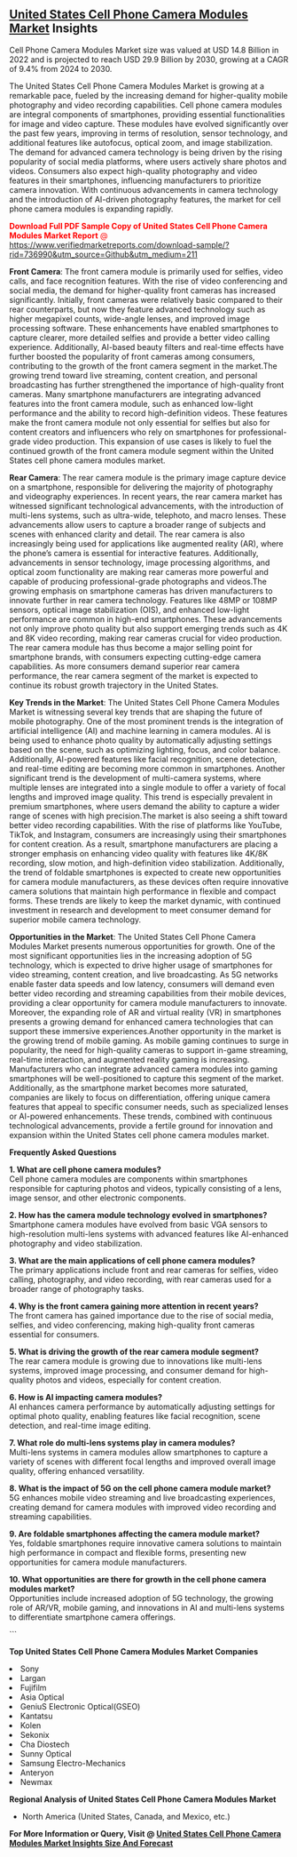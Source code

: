 <h2><a href="https://www.verifiedmarketreports.com/download-sample/?rid=736990&amp;utm_source=Github&amp;utm_medium=211" target="_blank">United States Cell Phone Camera Modules Market</a> Insights</h2><p>Cell Phone Camera Modules Market size was valued at USD 14.8 Billion in 2022 and is projected to reach USD 29.9 Billion by 2030, growing at a CAGR of 9.4% from 2024 to 2030.</p><p><p>The United States Cell Phone Camera Modules Market is growing at a remarkable pace, fueled by the increasing demand for higher-quality mobile photography and video recording capabilities. Cell phone camera modules are integral components of smartphones, providing essential functionalities for image and video capture. These modules have evolved significantly over the past few years, improving in terms of resolution, sensor technology, and additional features like autofocus, optical zoom, and image stabilization. The demand for advanced camera technology is being driven by the rising popularity of social media platforms, where users actively share photos and videos. Consumers also expect high-quality photography and video features in their smartphones, influencing manufacturers to prioritize camera innovation. With continuous advancements in camera technology and the introduction of AI-driven photography features, the market for cell phone camera modules is expanding rapidly. <p><span class=""><span style="color: #ff0000;"><strong>Download Full PDF Sample Copy of United States Cell Phone Camera Modules Market Report</strong> @ </span><a href="https://www.verifiedmarketreports.com/download-sample/?rid=736990&amp;utm_source=Github&amp;utm_medium=211" target="_blank">https://www.verifiedmarketreports.com/download-sample/?rid=736990&amp;utm_source=Github&amp;utm_medium=211</a></span></p></p><p><strong>Front Camera</strong>: The front camera module is primarily used for selfies, video calls, and face recognition features. With the rise of video conferencing and social media, the demand for higher-quality front cameras has increased significantly. Initially, front cameras were relatively basic compared to their rear counterparts, but now they feature advanced technology such as higher megapixel counts, wide-angle lenses, and improved image processing software. These enhancements have enabled smartphones to capture clearer, more detailed selfies and provide a better video calling experience. Additionally, AI-based beauty filters and real-time effects have further boosted the popularity of front cameras among consumers, contributing to the growth of the front camera segment in the market.The growing trend toward live streaming, content creation, and personal broadcasting has further strengthened the importance of high-quality front cameras. Many smartphone manufacturers are integrating advanced features into the front camera module, such as enhanced low-light performance and the ability to record high-definition videos. These features make the front camera module not only essential for selfies but also for content creators and influencers who rely on smartphones for professional-grade video production. This expansion of use cases is likely to fuel the continued growth of the front camera module segment within the United States cell phone camera modules market.</p><p><strong>Rear Camera</strong>: The rear camera module is the primary image capture device on a smartphone, responsible for delivering the majority of photography and videography experiences. In recent years, the rear camera market has witnessed significant technological advancements, with the introduction of multi-lens systems, such as ultra-wide, telephoto, and macro lenses. These advancements allow users to capture a broader range of subjects and scenes with enhanced clarity and detail. The rear camera is also increasingly being used for applications like augmented reality (AR), where the phone’s camera is essential for interactive features. Additionally, advancements in sensor technology, image processing algorithms, and optical zoom functionality are making rear cameras more powerful and capable of producing professional-grade photographs and videos.The growing emphasis on smartphone cameras has driven manufacturers to innovate further in rear camera technology. Features like 48MP or 108MP sensors, optical image stabilization (OIS), and enhanced low-light performance are common in high-end smartphones. These advancements not only improve photo quality but also support emerging trends such as 4K and 8K video recording, making rear cameras crucial for video production. The rear camera module has thus become a major selling point for smartphone brands, with consumers expecting cutting-edge camera capabilities. As more consumers demand superior rear camera performance, the rear camera segment of the market is expected to continue its robust growth trajectory in the United States.</p><p><strong>Key Trends in the Market</strong>: The United States Cell Phone Camera Modules Market is witnessing several key trends that are shaping the future of mobile photography. One of the most prominent trends is the integration of artificial intelligence (AI) and machine learning in camera modules. AI is being used to enhance photo quality by automatically adjusting settings based on the scene, such as optimizing lighting, focus, and color balance. Additionally, AI-powered features like facial recognition, scene detection, and real-time editing are becoming more common in smartphones. Another significant trend is the development of multi-camera systems, where multiple lenses are integrated into a single module to offer a variety of focal lengths and improved image quality. This trend is especially prevalent in premium smartphones, where users demand the ability to capture a wider range of scenes with high precision.The market is also seeing a shift toward better video recording capabilities. With the rise of platforms like YouTube, TikTok, and Instagram, consumers are increasingly using their smartphones for content creation. As a result, smartphone manufacturers are placing a stronger emphasis on enhancing video quality with features like 4K/8K recording, slow motion, and high-definition video stabilization. Additionally, the trend of foldable smartphones is expected to create new opportunities for camera module manufacturers, as these devices often require innovative camera solutions that maintain high performance in flexible and compact forms. These trends are likely to keep the market dynamic, with continued investment in research and development to meet consumer demand for superior mobile camera technology.</p><p><strong>Opportunities in the Market</strong>: The United States Cell Phone Camera Modules Market presents numerous opportunities for growth. One of the most significant opportunities lies in the increasing adoption of 5G technology, which is expected to drive higher usage of smartphones for video streaming, content creation, and live broadcasting. As 5G networks enable faster data speeds and low latency, consumers will demand even better video recording and streaming capabilities from their mobile devices, providing a clear opportunity for camera module manufacturers to innovate. Moreover, the expanding role of AR and virtual reality (VR) in smartphones presents a growing demand for enhanced camera technologies that can support these immersive experiences.Another opportunity in the market is the growing trend of mobile gaming. As mobile gaming continues to surge in popularity, the need for high-quality cameras to support in-game streaming, real-time interaction, and augmented reality gaming is increasing. Manufacturers who can integrate advanced camera modules into gaming smartphones will be well-positioned to capture this segment of the market. Additionally, as the smartphone market becomes more saturated, companies are likely to focus on differentiation, offering unique camera features that appeal to specific consumer needs, such as specialized lenses or AI-powered enhancements. These trends, combined with continuous technological advancements, provide a fertile ground for innovation and expansion within the United States cell phone camera modules market.</p><p><strong>Frequently Asked Questions</strong></p><p><strong>1. What are cell phone camera modules?</strong><br> Cell phone camera modules are components within smartphones responsible for capturing photos and videos, typically consisting of a lens, image sensor, and other electronic components.</p><p><strong>2. How has the camera module technology evolved in smartphones?</strong><br> Smartphone camera modules have evolved from basic VGA sensors to high-resolution multi-lens systems with advanced features like AI-enhanced photography and video stabilization.</p><p><strong>3. What are the main applications of cell phone camera modules?</strong><br> The primary applications include front and rear cameras for selfies, video calling, photography, and video recording, with rear cameras used for a broader range of photography tasks.</p><p><strong>4. Why is the front camera gaining more attention in recent years?</strong><br> The front camera has gained importance due to the rise of social media, selfies, and video conferencing, making high-quality front cameras essential for consumers.</p><p><strong>5. What is driving the growth of the rear camera module segment?</strong><br> The rear camera module is growing due to innovations like multi-lens systems, improved image processing, and consumer demand for high-quality photos and videos, especially for content creation.</p><p><strong>6. How is AI impacting camera modules?</strong><br> AI enhances camera performance by automatically adjusting settings for optimal photo quality, enabling features like facial recognition, scene detection, and real-time image editing.</p><p><strong>7. What role do multi-lens systems play in camera modules?</strong><br> Multi-lens systems in camera modules allow smartphones to capture a variety of scenes with different focal lengths and improved overall image quality, offering enhanced versatility.</p><p><strong>8. What is the impact of 5G on the cell phone camera module market?</strong><br> 5G enhances mobile video streaming and live broadcasting experiences, creating demand for camera modules with improved video recording and streaming capabilities.</p><p><strong>9. Are foldable smartphones affecting the camera module market?</strong><br> Yes, foldable smartphones require innovative camera solutions to maintain high performance in compact and flexible forms, presenting new opportunities for camera module manufacturers.</p><p><strong>10. What opportunities are there for growth in the cell phone camera modules market?</strong><br> Opportunities include increased adoption of 5G technology, the growing role of AR/VR, mobile gaming, and innovations in AI and multi-lens systems to differentiate smartphone camera offerings.</p>```</p><p><strong>Top United States Cell Phone Camera Modules Market Companies</strong></p><div data-test-id=""><p><li>Sony</li><li> Largan</li><li> Fujifilm</li><li> Asia Optical</li><li> GeniuS Electronic Optical(GSEO)</li><li> Kantatsu</li><li> Kolen</li><li> Sekonix</li><li> Cha Diostech</li><li> Sunny Optical</li><li> Samsung Electro-Mechanics</li><li> Anteryon</li><li> Newmax</li></p><div><strong>Regional Analysis of&nbsp;United States Cell Phone Camera Modules Market</strong></div><ul><li dir="ltr"><p dir="ltr">North America&nbsp;(United States, Canada, and Mexico, etc.)</p></li></ul><p><strong>For More Information or Query, Visit @&nbsp;</strong><strong><a href="https://www.verifiedmarketreports.com/product/cell-phone-camera-modules-market/?utm_source=Github&amp;utm_medium=211" target="_blank">United States Cell Phone Camera Modules Market Insights Size And Forecast</a></strong></p></div>
